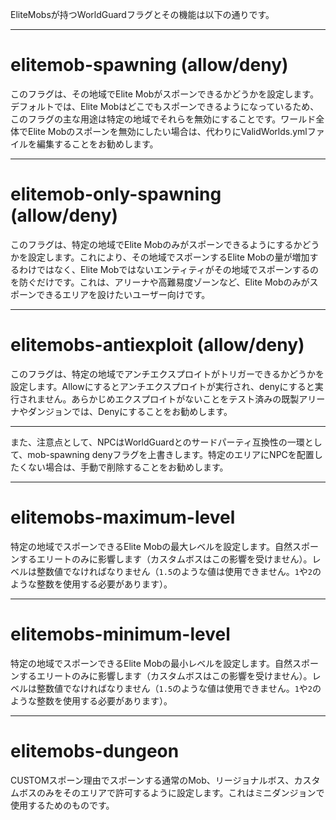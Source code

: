 EliteMobsが持つWorldGuardフラグとその機能は以下の通りです。

***

# elitemob-spawning (allow/deny)
このフラグは、その地域でElite Mobがスポーンできるかどうかを設定します。デフォルトでは、Elite Mobはどこでもスポーンできるようになっているため、このフラグの主な用途は特定の地域でそれらを無効にすることです。ワールド全体でElite Mobのスポーンを無効にしたい場合は、代わりにValidWorlds.ymlファイルを編集することをお勧めします。

***

# elitemob-only-spawning (allow/deny)
このフラグは、特定の地域でElite Mobのみがスポーンできるようにするかどうかを設定します。これにより、その地域でスポーンするElite Mobの量が増加するわけではなく、Elite Mobではないエンティティがその地域でスポーンするのを防ぐだけです。これは、アリーナや高難易度ゾーンなど、Elite Mobのみがスポーンできるエリアを設けたいユーザー向けです。

***

# elitemobs-antiexploit (allow/deny)
このフラグは、特定の地域でアンチエクスプロイトがトリガーできるかどうかを設定します。Allowにするとアンチエクスプロイトが実行され、denyにすると実行されません。あらかじめエクスプロイトがないことをテスト済みの既製アリーナやダンジョンでは、Denyにすることをお勧めします。

***

また、注意点として、NPCはWorldGuardとのサードパーティ互換性の一環として、mob-spawning denyフラグを上書きします。特定のエリアにNPCを配置したくない場合は、手動で削除することをお勧めします。

***

# elitemobs-maximum-level
特定の地域でスポーンできるElite Mobの最大レベルを設定します。自然スポーンするエリートのみに影響します（カスタムボスはこの影響を受けません）。レベルは整数値でなければなりません（`1.5`のような値は使用できません。`1`や`2`のような整数を使用する必要があります）。

***

# elitemobs-minimum-level
特定の地域でスポーンできるElite Mobの最小レベルを設定します。自然スポーンするエリートのみに影響します（カスタムボスはこの影響を受けません）。レベルは整数値でなければなりません（`1.5`のような値は使用できません。`1`や`2`のような整数を使用する必要があります）。

***

# elitemobs-dungeon
CUSTOMスポーン理由でスポーンする通常のMob、リージョナルボス、カスタムボスのみをそのエリアで許可するように設定します。これはミニダンジョンで使用するためのものです。
